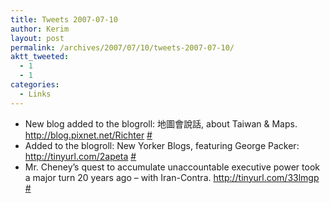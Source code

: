 ```yaml
---
title: Tweets 2007-07-10
author: Kerim
layout: post
permalink: /archives/2007/07/10/tweets-2007-07-10/
aktt_tweeted:
  - 1
  - 1
categories:
  - Links
---
```

  * New blog added to the blogroll: 地圖會說話, about Taiwan & Maps. <a href="http://blog.pixnet.net/Richter" onclick="_gaq.push(['_trackEvent', 'outbound-article', 'http://blog.pixnet.net/Richter', 'http://blog.pixnet.net/Richter']);"  rel="nofollow">http://blog.pixnet.net/Richter</a> <a href="http://twitter.com/kerim/statuses/142184672" onclick="_gaq.push(['_trackEvent', 'outbound-article', 'http://twitter.com/kerim/statuses/142184672', '#']);" >#</a>
  * Added to the blogroll: New Yorker Blogs, featuring George Packer: <a href="http://tinyurl.com/2apeta" onclick="_gaq.push(['_trackEvent', 'outbound-article', 'http://tinyurl.com/2apeta', 'http://tinyurl.com/2apeta']);"  rel="nofollow">http://tinyurl.com/2apeta</a> <a href="http://twitter.com/kerim/statuses/142299982" onclick="_gaq.push(['_trackEvent', 'outbound-article', 'http://twitter.com/kerim/statuses/142299982', '#']);" >#</a>
  * Mr. Cheney’s quest to accumulate unaccountable executive power took a major turn 20 years ago &#8211; with Iran-Contra. <a href="http://tinyurl.com/33lmgp" onclick="_gaq.push(['_trackEvent', 'outbound-article', 'http://tinyurl.com/33lmgp', 'http://tinyurl.com/33lmgp']);"  rel="nofollow">http://tinyurl.com/33lmgp</a> <a href="http://twitter.com/kerim/statuses/142389132" onclick="_gaq.push(['_trackEvent', 'outbound-article', 'http://twitter.com/kerim/statuses/142389132', '#']);" >#</a>

